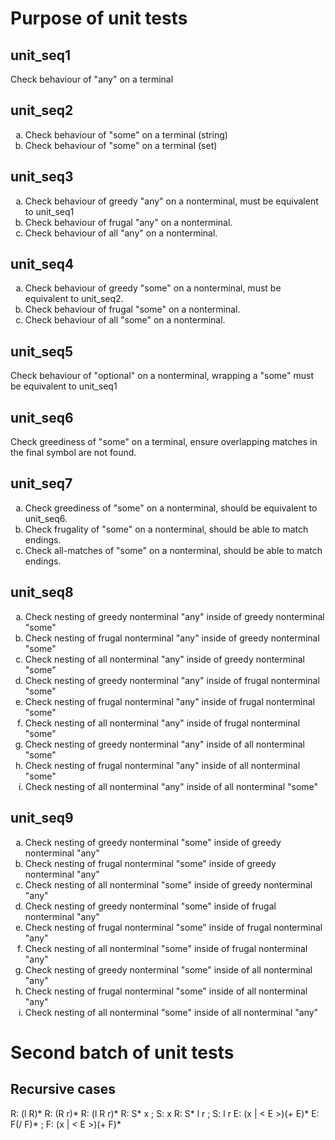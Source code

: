 # Purpose of unit tests

## unit_seq1

Check behaviour of "any" on a terminal

## unit_seq2

<ol type="a">
    <li>Check behaviour of "some" on a terminal (string)</li>
    <li>Check behaviour of "some" on a terminal (set)</li>
</ol>

## unit_seq3

<ol type="a">
    <li>Check behaviour of greedy "any" on a nonterminal, must be equivalent to unit_seq1</li>
    <li>Check behaviour of frugal "any" on a nonterminal.</li>
    <li>Check behaviour of all "any" on a nonterminal.</li>
</ol>

## unit_seq4

<ol type="a">
    <li>Check behaviour of greedy "some" on a nonterminal, must be equivalent to unit_seq2.</li>
    <li>Check behaviour of frugal "some" on a nonterminal.</li>
    <li>Check behaviour of all "some" on a nonterminal.</li>
</ol>

## unit_seq5

Check behaviour of "optional" on a nonterminal, wrapping a "some" must be equivalent to unit_seq1

## unit_seq6

Check greediness of "some" on a terminal, ensure overlapping matches in the final symbol are not found.

## unit_seq7

<ol type="a">
    <li>Check greediness of "some" on a nonterminal, should be equivalent to unit_seq6.</li>
    <li>Check frugality of "some" on a nonterminal, should be able to match endings.</li>
    <li>Check all-matches of "some" on a nonterminal, should be able to match endings.</li>
</ol>

## unit_seq8

<ol type="a">
    <li>Check nesting of greedy nonterminal "any" inside of greedy nonterminal "some"</li>
    <li>Check nesting of frugal nonterminal "any" inside of greedy nonterminal "some"</li>
    <li>Check nesting of all nonterminal "any" inside of greedy nonterminal "some"</li>
    <li>Check nesting of greedy nonterminal "any" inside of frugal nonterminal "some"</li>
    <li>Check nesting of frugal nonterminal "any" inside of frugal nonterminal "some"</li>
    <li>Check nesting of all nonterminal "any" inside of frugal nonterminal "some"</li>
    <li>Check nesting of greedy nonterminal "any" inside of all nonterminal "some"</li>
    <li>Check nesting of frugal nonterminal "any" inside of all nonterminal "some"</li>
    <li>Check nesting of all nonterminal "any" inside of all nonterminal "some"</li>
</ol>

## unit_seq9

<ol type="a">
    <li>Check nesting of greedy nonterminal "some" inside of greedy nonterminal "any"</li>
    <li>Check nesting of frugal nonterminal "some" inside of greedy nonterminal "any"</li>
    <li>Check nesting of all nonterminal "some" inside of greedy nonterminal "any"</li>
    <li>Check nesting of greedy nonterminal "some" inside of frugal nonterminal "any"</li>
    <li>Check nesting of frugal nonterminal "some" inside of frugal nonterminal "any"</li>
    <li>Check nesting of all nonterminal "some" inside of frugal nonterminal "any"</li>
    <li>Check nesting of greedy nonterminal "some" inside of all nonterminal "any"</li>
    <li>Check nesting of frugal nonterminal "some" inside of all nonterminal "any"</li>
    <li>Check nesting of all nonterminal "some" inside of all nonterminal "any"</li>
</ol>

# Second batch of unit tests


## Recursive cases

R: (l R)*
R: (R r)*
R: (l R r)*
R: S* x ; S: x
R: S* l r ; S: l r
E: (x | < E >)(+ E)*
E: F(/ F)* ; F: (x | < E >)(+ F)*
